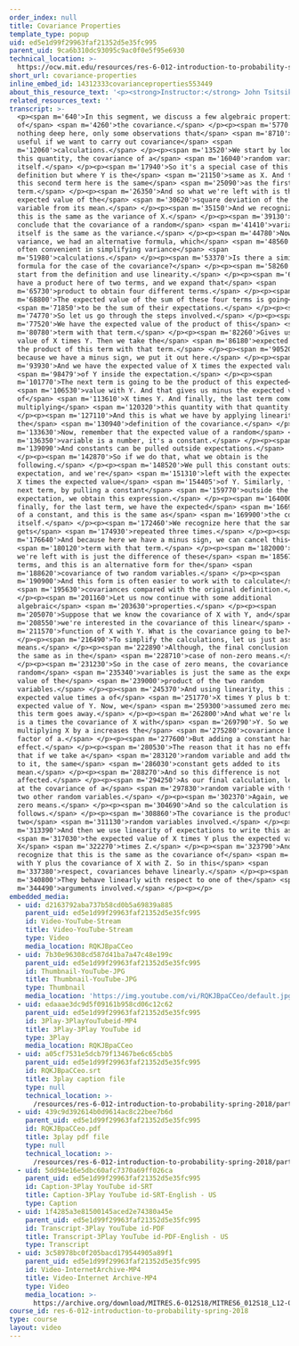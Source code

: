 ```yaml
---
order_index: null
title: Covariance Properties
template_type: popup
uid: ed5e1d99f29963faf21352d5e35fc995
parent_uid: 9ca6b310dc93095c9ac0f0e5f95e6930
technical_location: >-
  https://ocw.mit.edu/resources/res-6-012-introduction-to-probability-spring-2018/part-i-the-fundamentals/covariance-properties
short_url: covariance-properties
inline_embed_id: 14312333covarianceproperties553449
about_this_resource_text: '<p><strong>Instructor:</strong> John Tsitsiklis</p>'
related_resources_text: ''
transcript: >-
  <p><span m='640'>In this segment, we discuss a few algebraic properties
  of</span> <span m='4260'>the covariance.</span> </p><p><span m='5770'>There is
  nothing deep here, only some observations that</span> <span m='8710'>can be
  useful if we want to carry out covariance</span> <span
  m='12060'>calculations.</span> </p><p><span m='13520'>We start by looking at
  this quantity, the covariance of a</span> <span m='16040'>random variable with
  itself.</span> </p><p><span m='17940'>So it's a special case of this
  definition but where Y is the</span> <span m='21150'>same as X. And therefore,
  this second term here is the same</span> <span m='25090'>as the first
  term.</span> </p><p><span m='26350'>And so what we're left with is the
  expected value of the</span> <span m='30620'>square deviation of the random
  variable from its mean.</span> </p><p><span m='35150'>And we recognize that
  this is the same as the variance of X.</span> </p><p><span m='39130'>So we
  conclude that the covariance of a random</span> <span m='41410'>variable with
  itself is the same as the variance.</span> </p><p><span m='44780'>Now, for the
  variance, we had an alternative formula, which</span> <span m='48560'>was
  often convenient in simplifying variance</span> <span
  m='51980'>calculations.</span> </p><p><span m='53370'>Is there a similar
  formula for the case of the covariance?</span> </p><p><span m='58260'>Let us
  start from the definition and use linearity.</span> </p><p><span m='61860'>We
  have a product here of two terms, and we expand that</span> <span
  m='65730'>product to obtain four different terms.</span> </p><p><span
  m='68800'>The expected value of the sum of these four terms is going</span>
  <span m='71850'>to be the sum of their expectations.</span> </p><p><span
  m='74770'>So let us go through the steps involved.</span> </p><p><span
  m='77520'>We have the expected value of the product of this</span> <span
  m='80780'>term with that term.</span> </p><p><span m='82260'>Gives us expected
  value of X times Y. Then we take the</span> <span m='86180'>expected value of
  the product of this term with that term.</span> </p><p><span m='90520'>And
  because we have a minus sign, we put it out here.</span> </p><p><span
  m='93930'>And we have the expected value of X times the expected value</span>
  <span m='98479'>of Y inside the expectation.</span> </p><p><span
  m='101770'>The next term is going to be the product of this expected</span>
  <span m='106530'>value with Y. And that gives us minus the expected value
  of</span> <span m='113610'>X times Y. And finally, the last term comes by
  multiplying</span> <span m='120320'>this quantity with that quantity.</span>
  </p><p><span m='127110'>And this is what we have by applying linearity to
  the</span> <span m='130940'>definition of the covariance.</span> </p><p><span
  m='133630'>Now, remember that the expected value of a random</span> <span
  m='136350'>variable is a number, it's a constant.</span> </p><p><span
  m='139090'>And constants can be pulled outside expectations.</span>
  </p><p><span m='142870'>So if we do that, what we obtain is the
  following.</span> </p><p><span m='148520'>We pull this constant outside the
  expectation, and we're</span> <span m='151310'>left with the expected value of
  X times the expected value</span> <span m='154405'>of Y. Similarly, for the
  next term, by pulling a constant</span> <span m='159770'>outside the
  expectation, we obtain this expression.</span> </p><p><span m='164000'>And
  finally, for the last term, we have the expected</span> <span m='166900'>value
  of a constant, and this is the same as</span> <span m='169900'>the constant
  itself.</span> </p><p><span m='172460'>We recognize here that the same term
  gets</span> <span m='174930'>repeated three times.</span> </p><p><span
  m='176640'>And because here we have a minus sign, we can cancel this</span>
  <span m='180120'>term with that term.</span> </p><p><span m='182000'>And what
  we're left with is just the difference of these</span> <span m='185670'>two
  terms, and this is an alternative form for the</span> <span
  m='188620'>covariance of two random variables.</span> </p><p><span
  m='190900'>And this form is often easier to work with to calculate</span>
  <span m='195630'>covariances compared with the original definition.</span>
  </p><p><span m='201160'>Let us now continue with some additional
  algebraic</span> <span m='203630'>properties.</span> </p><p><span
  m='205070'>Suppose that we know the covariance of X with Y, and</span> <span
  m='208550'>we're interested in the covariance of this linear</span> <span
  m='211570'>function of X with Y. What is the covariance going to be?</span>
  </p><p><span m='216490'>To simplify the calculations, let us just assume zero
  means.</span> </p><p><span m='222890'>Although, the final conclusion will be
  the same as in the</span> <span m='228710'>case of non-zero means.</span>
  </p><p><span m='231230'>So in the case of zero means, the covariance of two
  random</span> <span m='235340'>variables is just the same as the expected
  value of the</span> <span m='239000'>product of the two random
  variables.</span> </p><p><span m='245370'>And using linearity, this is the
  expected value times a of</span> <span m='251770'>X times Y plus b times the
  expected value of Y. Now, we</span> <span m='259300'>assumed zero means, so
  this term goes away.</span> </p><p><span m='262800'>And what we're left with
  is a times the covariance of X with</span> <span m='269790'>Y. So we see that
  multiplying X by a increases the</span> <span m='275280'>covariance by a
  factor of a.</span> </p><p><span m='277600'>But adding a constant has no
  effect.</span> </p><p><span m='280530'>The reason that it has no effect is
  that if we take a</span> <span m='283120'>random variable and add the constant
  to it, the same</span> <span m='286030'>constant gets added to its
  mean.</span> </p><p><span m='288270'>And so this difference is not
  affected.</span> </p><p><span m='294250'>As our final calculation, let us look
  at the covariance of a</span> <span m='297830'>random variable with the sum of
  two other random variables.</span> </p><p><span m='302370'>Again, we assume
  zero means.</span> </p><p><span m='304690'>And so the calculation is as
  follows.</span> </p><p><span m='308860'>The covariance is the product of the
  two</span> <span m='311130'>random variables involved.</span> </p><p><span
  m='313390'>And then we use linearity of expectations to write this as</span>
  <span m='317030'>the expected value of X times Y plus the expected value of
  X</span> <span m='322270'>times Z.</span> </p><p><span m='323790'>And we
  recognize that this is the same as the covariance of</span> <span m='327320'>X
  with Y plus the covariance of X with Z. So in this</span> <span
  m='337380'>respect, covariances behave linearly.</span> </p><p><span
  m='340800'>They behave linearly with respect to one of the</span> <span
  m='344490'>arguments involved.</span> </p><p></p>
embedded_media:
  - uid: d2163792aba737b58cd0b5a69839a885
    parent_uid: ed5e1d99f29963faf21352d5e35fc995
    id: Video-YouTube-Stream
    title: Video-YouTube-Stream
    type: Video
    media_location: RQKJBpaCCeo
  - uid: 7b30e96308cd587d41ba7a47c48e199c
    parent_uid: ed5e1d99f29963faf21352d5e35fc995
    id: Thumbnail-YouTube-JPG
    title: Thumbnail-YouTube-JPG
    type: Thumbnail
    media_location: 'https://img.youtube.com/vi/RQKJBpaCCeo/default.jpg'
  - uid: edaaae3dc9d5f09161b958cd06c12c62
    parent_uid: ed5e1d99f29963faf21352d5e35fc995
    id: 3Play-3PlayYouTubeid-MP4
    title: 3Play-3Play YouTube id
    type: 3Play
    media_location: RQKJBpaCCeo
  - uid: a05cf7531e5dcb79f13467be6c65cbb5
    parent_uid: ed5e1d99f29963faf21352d5e35fc995
    id: RQKJBpaCCeo.srt
    title: 3play caption file
    type: null
    technical_location: >-
      /resources/res-6-012-introduction-to-probability-spring-2018/part-i-the-fundamentals/covariance-properties/RQKJBpaCCeo.srt
  - uid: 439c9d392614b0d9614ac8c22bee7b6d
    parent_uid: ed5e1d99f29963faf21352d5e35fc995
    id: RQKJBpaCCeo.pdf
    title: 3play pdf file
    type: null
    technical_location: >-
      /resources/res-6-012-introduction-to-probability-spring-2018/part-i-the-fundamentals/covariance-properties/RQKJBpaCCeo.pdf
  - uid: 5dd94e16e5dbc60afc7370a69ff026ca
    parent_uid: ed5e1d99f29963faf21352d5e35fc995
    id: Caption-3Play YouTube id-SRT
    title: Caption-3Play YouTube id-SRT-English - US
    type: Caption
  - uid: 1f4285a3e81500145aced2e74380a45e
    parent_uid: ed5e1d99f29963faf21352d5e35fc995
    id: Transcript-3Play YouTube id-PDF
    title: Transcript-3Play YouTube id-PDF-English - US
    type: Transcript
  - uid: 3c58978bc0f205bacd179544905a89f1
    parent_uid: ed5e1d99f29963faf21352d5e35fc995
    id: Video-InternetArchive-MP4
    title: Video-Internet Archive-MP4
    type: Video
    media_location: >-
      https://archive.org/download/MITRES.6-012S18/MITRES6_012S18_L12-06_300k.mp4
course_id: res-6-012-introduction-to-probability-spring-2018
type: course
layout: video
---
```

